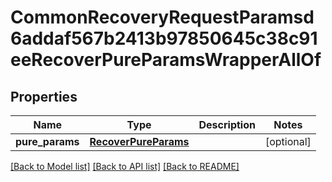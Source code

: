 # CommonRecoveryRequestParamsd6addaf567b2413b97850645c38c91eeRecoverPureParamsWrapperAllOf


## Properties
Name | Type | Description | Notes
------------ | ------------- | ------------- | -------------
**pure_params** | [**RecoverPureParams**](RecoverPureParams.md) |  | [optional] 

[[Back to Model list]](../README.md#documentation-for-models) [[Back to API list]](../README.md#documentation-for-api-endpoints) [[Back to README]](../README.md)


